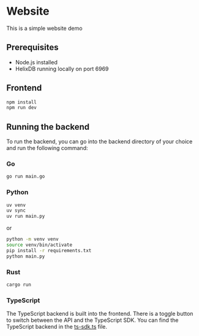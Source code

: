 # Website

This is a simple website demo

## Prerequisites

- Node.js installed
- HelixDB running locally on port 6969

## Frontend

```bash
npm install
npm run dev
```

## Running the backend

To run the backend, you can go into the backend directory of your choice and run the following command:

### Go

```bash
go run main.go
```

### Python

```bash
uv venv
uv sync
uv run main.py
```

or 


```bash
python -m venv venv
source venv/bin/activate
pip install -r requirements.txt
python main.py
```

### Rust

```bash
cargo run
```

### TypeScript

The TypeScript backend is built into the frontend. There is a toggle button to switch between the API and the TypeScript SDK.
You can find the TypeScript backend in the [ts-sdk.ts](/website/frontend/src/app/ts-sdk.ts) file.